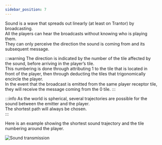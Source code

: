 ```yaml
---
sidebar_position: 7
---
```


Sound is a wave that spreads out linearly (at least on Trantor) by broadcasting.  
All the players can hear the broadcasts without knowing who is playing them.  
They can only perceive the direction the sound is coming from and its subsequent message.  

:::warning
The direction is indicated by the number of the tile affected by the sound, before arriving
in the player’s tile.  
This numbering is done through attributing 1 to the tile that is located in front of the player, then through deducting the tiles that trigonomically encircle the player.  
In the event that the broadcast is emitted from the same player receptor tile, they will
receive the message coming from the 0 tile.
:::

:::info
As the world is spherical, several trajectories are possible for the sound between the emitter and the player.  
The shortest path will always be chosen.  
:::

Here is an example showing the shortest sound trajectory and the tile numbering around the
player.

![Sound transmission](/img/broadcast.png)
